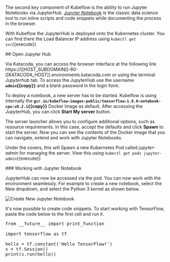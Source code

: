 The second key component of Kubeflow is the ability to run Jupyter Notebooks via JupyterHub. [Jupyter Notebook](http://jupyter.org/) is the classic data science tool to run inline scripts and code snippets while documenting the process in the browser.

With Kubeflow the JupyterHub is deployed onto the Kubernetes cluster. You can find there the Load Balancer IP address using `kubectl get svc`{{execute}}

## Open Jupyter Hub

Via Katacoda, you can access the browser interface at the following link https://[[HOST_SUBDOMAIN]]-80-[[KATACODA_HOST]].environments.katacoda.com or using the terminal *Jupyterhub* tab. To access the JupyterHub use the username **`admin`{{copy}}** and a blank password in the login form.

To deploy a notebook, a new server has to be started. Kubeflow is using internally the **`gcr.io/kubeflow-images-public/tensorflow-1.8.0-notebook-cpu:v0.2.1`{{copy}}** Docker Image as default. After accessing the JupyterHub, you can click **Start My server** button.

The server launcher allows you to configure additional options, such as resource requirements. In this case, accept the defaults and click **Spawn** to start the server. Now you can see the contents of the Docker image that you can navigate, extend and work with Jupyter Notebooks.

Under the covers, this will Spawn a new Kubernetes Pod called *jupyter-admin* for managing the server. View this using `kubectl get pods jupyter-admin`{{execute}}

### Working with Jupyter Notebook

JupyterHub can now be accessed via the pod. You can now work with the environment seamlessly. For example to create a new notebook, select the New dropdown, and select the Python 3 kernel as shown below.

<img src="/kubeflow/scenarios/deploying-kubeflow/assets/jupyterhub-create-notebook.png" alt="Create New Jupyter Notebook">

It's now possible to create code snippets. To start working with TensorFlow, paste the code below to the first cell and run it.

<pre class="file" data-target="clipboard">
from __future__ import print_function

import tensorflow as tf

hello = tf.constant('Hello TensorFlow!')
s = tf.Session()
print(s.run(hello))
</pre>
